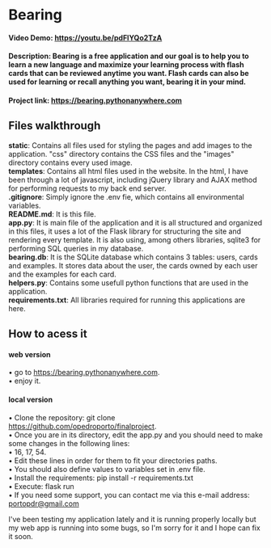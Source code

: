# Bearing  
#### Video Demo:  https://youtu.be/pdFlYQo2TzA  
#### Description: Bearing is a free application and our goal is to help you to learn a new language and maximize your learning process with flash cards that can be reviewed anytime you want. Flash cards can also be used for learning or recall anything you want, bearing it in your mind.  
#### Project link: https://bearing.pythonanywhere.com  

## Files walkthrough
**static**: Contains all files used for styling the pages and add images to the application. "css" directory contains the CSS files and the "images" directory contains every used image.  
**templates**: Contains all html files used in the website. In the html, I have been through a lot of javascript, including jQuery library and AJAX method for performing requests to my back end server.  
**.gitignore**: Simply ignore the .env fie, which contains all environmental variables.  
**README.md**: It is this file.  
**app.py**: It is main file of the application and it is all structured and organized in this files, it uses a lot of the Flask library for structuring the site and rendering every template. It is also using, among others libraries, sqlite3 for performing SQL queries in my database.  
**bearing.db**: It is the SQLite database which contains 3 tables: users, cards and examples. It stores data about the user, the cards owned by each user and the examples for each card.  
**helpers.py**: Contains some usefull python functions that are used in the application.  
**requirements.txt**: All libraries required for running this applications are here.  


## How to acess it  
#### web version  
• go to https://bearing.pythonanywhere.com.  
• enjoy it.  
  
#### local version  
• Clone the repository: git clone https://github.com/opedroporto/finalproject.  
• Once you are in its directory, edit the app.py and you should need to make some changes in the following lines:  
• 16, 17, 54.  
• Edit these lines in order for them to fit your directories paths.  
• You should also define values to variables set in .env file.  
• Install the requirements: pip install -r requirements.txt  
• Execute: flask run  
• If you need some support, you can contact me via this e-mail address: portopdr@gmail.com  
  
I've been testing my application lately and it is running properly locally but my web app is running into some bugs, so I'm sorry for it and I hope can fix it soon.  
